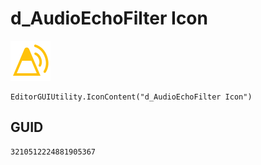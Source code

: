 # d_AudioEchoFilter Icon
![](/img/d_AudioEchoFilter%20Icon.png)

``` CSharp
EditorGUIUtility.IconContent("d_AudioEchoFilter Icon")
```
## GUID
```
3210512224881905367
```
